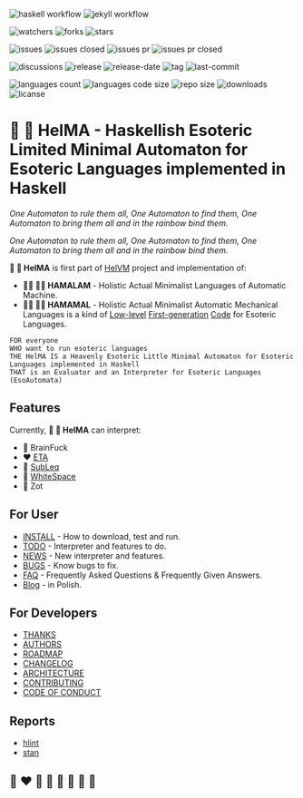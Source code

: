![haskell workflow](https://github.com/helvm/helma/actions/workflows/haskell.yml/badge.svg)
![jekyll workflow](https://github.com/helvm/helma/actions/workflows/jekyll.yml/badge.svg)

![watchers](https://img.shields.io/github/watchers/helvm/helma?style=social)
![forks](https://img.shields.io/github/forks/helvm/helma?style=social)
![stars](https://img.shields.io/github/stars/helvm/helma?style=social)

![issues](https://img.shields.io/github/issues/helvm/helma)
![issues closed](https://img.shields.io/github/issues-closed/helvm/helma)
![issues pr](https://img.shields.io/github/issues-pr/helvm/helma)
![issues pr closed](https://img.shields.io/github/issues-pr-closed/helvm/helma)

![discussions](https://img.shields.io/github/discussions/helvm/helma)
![release](https://img.shields.io/github/v/release/helvm/helma)
![release-date](https://img.shields.io/github/release-date/helvm/helma)
![tag](https://img.shields.io/github/v/tag/helvm/helma)
![last-commit](https://img.shields.io/github/last-commit/helvm/helma)

![languages count](https://img.shields.io/github/languages/count/helvm/helma)
![languages code size](https://img.shields.io/github/languages/code-size/helvm/helma)
![repo size](https://img.shields.io/github/repo-size/helvm/helma)
![downloads](https://img.shields.io/github/downloads/helvm/helma/total)
![licanse](https://img.shields.io/github/license/helvm/helma)

# 🔧 🎨 HelMA - Haskellish Esoteric Limited Minimal Automaton for Esoteric Languages implemented in Haskell

*One Automaton to rule them all, One Automaton to find them, One Automaton to bring them all and in the rainbow bind them.*

*One Automaton to rule them all, One Automaton to find them, One Automaton to bring them all and in the rainbow bind them.*

**🔧 🎨 HelMA** is first part of [HelVM](http://helvm.github.io/) project and implementation of:
* **🧑‍🔧 🧑‍🎨 HAMALAM** - Holistic Actual Minimalist Languages of Automatic Machine.
* **🧑‍🔧 🧑‍🎨 HAMAMAL** - Holistic Actual Minimalist Automatic Mechanical Languages is a kind of [Low-level] [First-generation] [Code] for Esoteric Languages.

```
FOR everyone
WHO want to run esoteric languages
THE HelMA IS a Heavenly Esoteric Little Minimal Automaton for Esoteric Languages implemented in Haskell
THAT is an Evaluator and an Interpreter for Esoteric Languages (EsoAutomata)
```

## Features
Currently, **🔧 🎨 HelMA** can interpret:
* 🌈 BrainFuck
* ❤️ [ETA](http://www.miketaylor.org.uk/tech/eta/doc/)
* 💙 [SubLeq](http://mazonka.com/subleq/)
* 🤍 [WhiteSpace](https://helvm.github.io/wspace/tutorial.html)
* 🦄 Zot

[comment]: <> (* 💛 Malbolge)
[comment]: <> (* 💚 Piet)

## For User
* [INSTALL](INSTALL.md) - How to download, test and run.
* [TODO](TODO.md) - Interpreter and features to do.
* [NEWS](NEWS.md) - New  interpreter and features.
* [BUGS](BUGS.md) - Know bugs to fix.
* [FAQ](FAQ.md) -  Frequently Asked Questions & Frequently Given Answers.
* [Blog](https://writeonly.github.io/projects/helma) - in Polish.

## For Developers

* [THANKS](THANKS.md)
* [AUTHORS](AUTHORS.md)
* [ROADMAP](ROADMAP.md)
* [CHANGELOG](CHANGELOG.md)
* [ARCHITECTURE](ARCHITECTURE.md)
* [CONTRIBUTING](CONTRIBUTING.md)
* [CODE OF CONDUCT](CODE_OF_CONDUCT.md)

## Reports
* [hlint](reports/hlint.html)
* [stan](reports/stan.html)

## 🌈 ❤️ 💛 💚 💙 🤍 🖤 🦄

[Low-level]:        https://en.wikipedia.org/wiki/Low-level_programming_language
[First-generation]: https://en.wikipedia.org/wiki/First-generation_programming_language
[Code]:             https://en.wikipedia.org/wiki/Machine_code
